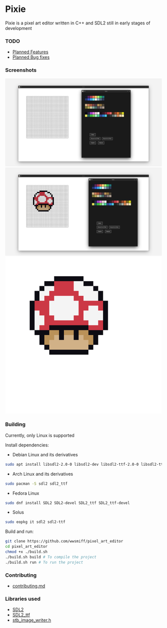 # Pixie

Pixie is a pixel art editor written in C++ and SDL2 still in early stages of development

### TODO
- [Planned Features](planned_features.md)
- [Planned Bug fixes](planned_bugfixes.md)

### Screenshots
![](Screenshots/plain.png)
![](Screenshots/super_mushroom_in_editor.png)
![](Screenshots/super_mushroom.png)

### Building
Currently, only Linux is supported

Install dependencies:
- Debian Linux and its derivatives
```bash
sudo apt install libsdl2-2.0-0 libsdl2-dev libsdl2-ttf-2.0-0 libsdl2-ttf-dev
```
- Arch Linux and its derivatives
```bash
sudo pacman -S sdl2 sdl2_ttf
```
- Fedora Linux
```bash
sudo dnf install SDL2 SDL2-devel SDL2_ttf SDL2_ttf-devel
```
- Solus
```bash
sudo eopkg it sdl2 sdl2-ttf
```

Build and run:
```bash
git clone https://github.com/wwsmiff/pixel_art_editor
cd pixel_art_editor
chmod +x ./build.sh
./build.sh build # To compile the project
./build.sh run # To run the project
```

### Contributing
 - [contributing.md](contributing.md)

### Libraries used
 - [SDL2](http://libsdl.org/)
 - [SDL2_ttf](https://wiki.libsdl.org/SDL2_ttf/FrontPage)
 - [stb_image_writer.h](https://github.com/nothings/stb/blob/master/stb_image_write.h)
